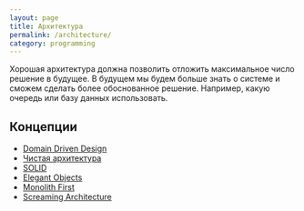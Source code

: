 ```yaml
---
layout: page
title: Архитектура
permalink: /architecture/
category: programming
---
```


Хорошая архитектура должна позволить отложить максимальное число решение в будущее. В будущем мы будем больше знать о системе и сможем сделать более обоснованное решение. Например, какую очередь или базу данных использовать.

## Концепции
* <a href="https://martinfowler.com/bliki/DomainDrivenDesign.html">Domain Driven Design</a>
* <a href="https://blog.cleancoder.com/uncle-bob/2012/08/13/the-clean-architecture.html">Чистая архитектура</a>
* <a href="https://ru.wikipedia.org/wiki/SOLID_(%D0%BE%D0%B1%D1%8A%D0%B5%D0%BA%D1%82%D0%BD%D0%BE-%D0%BE%D1%80%D0%B8%D0%B5%D0%BD%D1%82%D0%B8%D1%80%D0%BE%D0%B2%D0%B0%D0%BD%D0%BD%D0%BE%D0%B5_%D0%BF%D1%80%D0%BE%D0%B3%D1%80%D0%B0%D0%BC%D0%BC%D0%B8%D1%80%D0%BE%D0%B2%D0%B0%D0%BD%D0%B8%D0%B5)">SOLID</a>
* <a href="https://www.elegantobjects.org/">Elegant Objects</a>
* <a href="https://martinfowler.com/bliki/MonolithFirst.html">Monolith First</a>
* [Screaming Architecture](https://blog.cleancoder.com/uncle-bob/2011/09/30/Screaming-Architecture.html)

